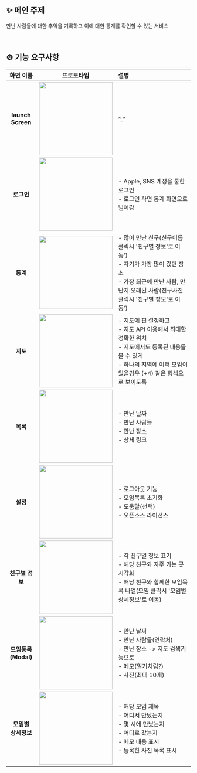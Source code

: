 ## ✨ 메인 주제

만난 사람들에 대한 추억을 기록하고 이에 대한 통계를 확인할 수 있는 서비스

<br/>

## ⚙️ 기능 요구사항

|화면 이름|프로토타입|설명|
|:-:|:-:|:-|
|**launch** </br> **Screen**|<img src="https://i.imgur.com/eOMCHRK.png" width=200>|\^_^ |
|**로그인**|<img src="https://i.imgur.com/G7X4C9m.png" width=200>|- Apple, SNS 계정을 통한 로그인<br> - 로그인 하면 통계 화면으로 넘어감|
|**통계**|<img width=200 src="https://i.imgur.com/oDBv1RX.png">|- 많이 만난 친구(친구이름 클릭시 '친구별 정보'로 이동') <br> - 자기가 가장 많이 갔던 장소 <br> - 가장 최근에 만난 사람, 만난지 오래된 사람(친구사진 클릭시 '친구별 정보'로 이동')|
|**지도**|<img width=200 src="https://i.imgur.com/pQY7LEt.png">|- 지도에 핀 설정하고 <br> - 지도 API 이용해서 최대한 정확한 위치<br> - 지도에서도 등록된 내용들 볼 수 있게 <br> - 하나의 지역에 여러 모임이 있을경우 (+4) 같은 형식으로 보이도록|
|**목록**|<img width=200 src="https://i.imgur.com/h5aRhMf.png">|- 만난 날짜 <br> - 만난 사람들 <br> - 만난 장소 <br> - 상세 링크 |
|**설정**|<img width=200 src="https://i.imgur.com/rPI0JUL.png">|- 로그아웃 기능 <br> - 모임목록 초기화 <br> - 도움말(선택) <br> - 오픈소스 라이선스|
|**친구별 정보**|<img width=200 src="https://i.imgur.com/Rwv0aX2.png">|- 각 친구별 정보 표기 <br> - 해당 친구와 자주 가는 곳 시각화<br> - 해당 친구와 함께한 모임목록 나열(모임 클릭시 '모임별 상세정보'로 이동)|
|**모임등록** </br> **(Modal)**|<img width=200 src="https://i.imgur.com/aX7umyS.png">| - 만난 날짜 </br> - 만난 사람들(연락처) </br> - 만난 장소 -> 지도 검색기능으로 </br> - 메모(일기처럼?) </br> - 사진(최대 10개) |
|**모임별** </br> **상세정보**|<img width=200 src="https://i.imgur.com/d1Zpxd1.png">|- 해당 모임 제목 <br>- 어디서 만났는지 <br> - 몇 시에 만났는지 <br> - 어디로 갔는지 <br> - 메모 내용 표시 <br> - 등록한 사진 목록 표시 <br>|

